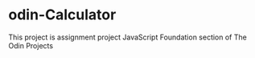 # odin-Calculator
This project is assignment project JavaScript Foundation section of The Odin Projects 
